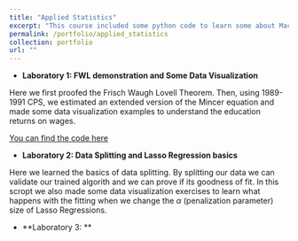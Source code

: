 ```yaml
---
title: "Applied Statistics"
excerpt: "This course included some python code to learn some about Machine Learning methods and applications using real life and simulated data. This was an group project made in conjuction with Melani Geng, Rodrigo Sillupu and Gonzalo Quiroz."
permalink: /portfolio/applied_statistics
collection: portfolio
url: ""
---
```


* **Laboratory 1: FWL demonstration and Some Data Visualization**

Here we first proofed the Frisch Waugh Lovell Theorem. Then, using 1989-1991 CPS,  we estimated an extended version of the Mincer equation and made some data visualization examples to understand the education returns on wages.

[You can find the code here](https://github.com/DiegoDelgadoD/AppliedStatisticsPUCPGroup7)


* **Laboratory 2: Data Splitting and Lasso Regression basics**

Here we learned the basics of data splitting. By splitting our data we can validate our trained algorith and we can prove if its goodness of fit. In this scropt we also made some data visualization exercises to learn what happens with the fitting when we change the $\alpha$ (penalization parameter) size of Lasso Regressions.

* **Laboratory 3: **

